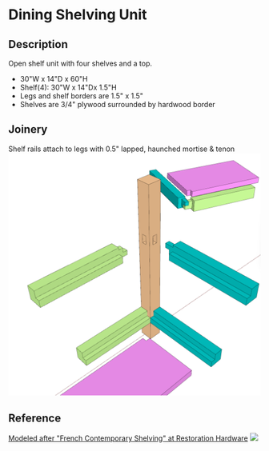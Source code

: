 # Dining Shelving Unit

## Description
Open shelf unit with four shelves and a top.

* 30"W x 14"D x 60"H
* Shelf(4): 30"W x 14"Dx 1.5"H
* Legs and shelf borders are 1.5" x 1.5"
* Shelves are 3/4" plywood surrounded by hardwood border

## Joinery
Shelf rails attach to legs with 0.5" lapped, haunched mortise & tenon
![Illustration of joinery showing the shelves meeting the legs](/assets/images/dsu-joinery.png)

## Reference
<a href="https://rh.com/us/en/catalog/product/product.jsp?productId=prod31210050&swatch=1859012&layout=vertical">Modeled after "French Contemporary Shelving" at Restoration Hardware</a>
<img src="https://media.restorationhardware.com/is/image/rhis/prod31210050_E615642127_TQ_CC_RHR?$PDP-IS-2000$" width=250>
